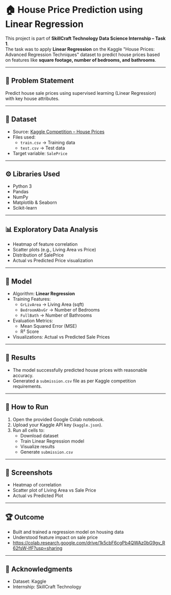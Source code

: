# 🏠 House Price Prediction using Linear Regression

This project is part of **SkillCraft Technology Data Science Internship – Task 1**.  
The task was to apply **Linear Regression** on the Kaggle "House Prices: Advanced Regression Techniques" dataset to predict house prices based on features like **square footage, number of bedrooms, and bathrooms**.

---

## 📌 Problem Statement
Predict house sale prices using supervised learning (Linear Regression) with key house attributes.

---

## 📂 Dataset
- Source: [Kaggle Competition – House Prices](https://www.kaggle.com/competitions/house-prices-advanced-regression-techniques)
- Files used:
  - `train.csv` → Training data
  - `test.csv` → Test data
- Target variable: `SalePrice`

---

## ⚙️ Libraries Used
- Python 3
- Pandas
- NumPy
- Matplotlib & Seaborn
- Scikit-learn

---

## 📊 Exploratory Data Analysis
- Heatmap of feature correlation
- Scatter plots (e.g., Living Area vs Price)
- Distribution of SalePrice
- Actual vs Predicted Price visualization

---

## 🤖 Model
- Algorithm: **Linear Regression**
- Training Features:
  - `GrLivArea` → Living Area (sqft)
  - `BedroomAbvGr` → Number of Bedrooms
  - `FullBath` → Number of Bathrooms
- Evaluation Metrics:
  - Mean Squared Error (MSE)
  - R² Score
- Visualizations: Actual vs Predicted Sale Prices

---

## 📑 Results
- The model successfully predicted house prices with reasonable accuracy.
- Generated a `submission.csv` file as per Kaggle competition requirements.

---

## 🚀 How to Run
1. Open the provided Google Colab notebook.
2. Upload your Kaggle API key (`kaggle.json`).
3. Run all cells to:
   - Download dataset
   - Train Linear Regression model
   - Visualize results
   - Generate `submission.csv`

---

## 📌 Screenshots
- Heatmap of correlation
- Scatter plot of Living Area vs Sale Price
- Actual vs Predicted Plot

---

## 🏆 Outcome
- Built and trained a regression model on housing data
- Understood feature impact on sale price
- https://colab.research.google.com/drive/1k5cbF6cgPb4QWAz0bG9gv_R62fsW-lfF?usp=sharing

---

## 🙌 Acknowledgments
- Dataset: Kaggle  
- Internship: SkillCraft Technology
